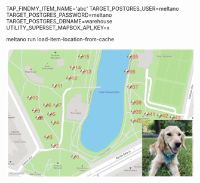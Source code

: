 TAP_FINDMY_ITEM_NAME='abc'
TARGET_POSTGRES_USER=meltano
TARGET_POSTGRES_PASSWORD=meltano
TARGET_POSTGRES_DBNAME=warehouse
UTILITY_SUPERSET_MAPBOX_API_KEY=x

meltano run load-item-location-from-cache


![Mishas journey](cover.png "Mishas journey")
